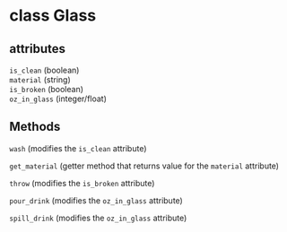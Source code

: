 # class Glass #

## attributes ##

`is_clean` (boolean)<br>
`material` (string)<br>
`is_broken` (boolean)<br>
`oz_in_glass` (integer/float)

## Methods ##

`wash` (modifies the `is_clean` attribute)

`get_material` (getter method that returns value for the `material` attribute)

`throw` (modifies the `is_broken` attribute)

`pour_drink` (modifies the `oz_in_glass` attribute)

`spill_drink` (modifies the `oz_in_glass` attribute)
